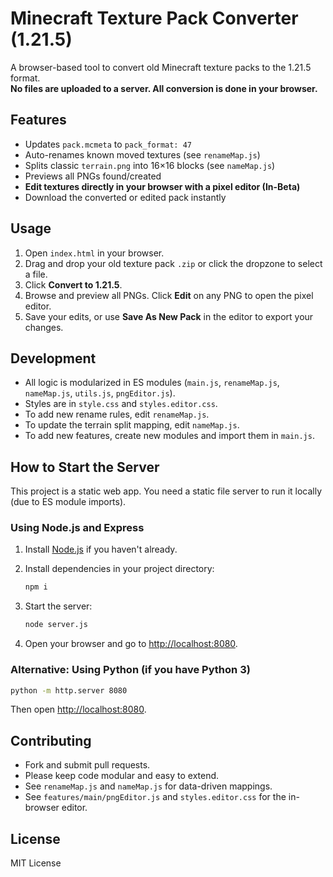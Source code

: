 # Minecraft Texture Pack Converter (1.21.5)

A browser-based tool to convert old Minecraft texture packs to the 1.21.5 format.  
**No files are uploaded to a server. All conversion is done in your browser.**

## Features

- Updates `pack.mcmeta` to `pack_format: 47`
- Auto-renames known moved textures (see `renameMap.js`)
- Splits classic `terrain.png` into 16×16 blocks (see `nameMap.js`)
- Previews all PNGs found/created
- **Edit textures directly in your browser with a pixel editor (In-Beta)**
- Download the converted or edited pack instantly

## Usage

1. Open `index.html` in your browser.
2. Drag and drop your old texture pack `.zip` or click the dropzone to select a file.
3. Click **Convert to 1.21.5**.
4. Browse and preview all PNGs. Click **Edit** on any PNG to open the pixel editor.
5. Save your edits, or use **Save As New Pack** in the editor to export your changes.

## Development

- All logic is modularized in ES modules (`main.js`, `renameMap.js`, `nameMap.js`, `utils.js`, `pngEditor.js`).
- Styles are in `style.css` and `styles.editor.css`.
- To add new rename rules, edit `renameMap.js`.
- To update the terrain split mapping, edit `nameMap.js`.
- To add new features, create new modules and import them in `main.js`.

## How to Start the Server

This project is a static web app. You need a static file server to run it locally (due to ES module imports).

### Using Node.js and Express

1. Install [Node.js](https://nodejs.org/) if you haven't already.
2. Install dependencies in your project directory:

   ```sh
   npm i
   ```
3. Start the server:

   ```sh
   node server.js
   ```

5. Open your browser and go to [http://localhost:8080](http://localhost:8080).

### Alternative: Using Python (if you have Python 3)

```sh
python -m http.server 8080
```

Then open [http://localhost:8080](http://localhost:8080).

## Contributing

- Fork and submit pull requests.
- Please keep code modular and easy to extend.
- See `renameMap.js` and `nameMap.js` for data-driven mappings.
- See `features/main/pngEditor.js` and `styles.editor.css` for the in-browser editor.

## License

MIT License
